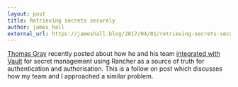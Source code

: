 ```yaml
---
layout: post
title: Retrieving secrets securely
author: james_hall
external_url: https://jameshall.blog/2017/04/01/retrieving-secrets-securely/
---
```


[Thomas Gray](https://twitter.com/topicus) recently posted about how he and his team [integrated with Vault](https://blog.infinityworks.com/opening-up-security/) for secret management using Rancher as a source of truth for authentication and authorisation. This is a follow on post which discusses how my team and I approached a similar problem.